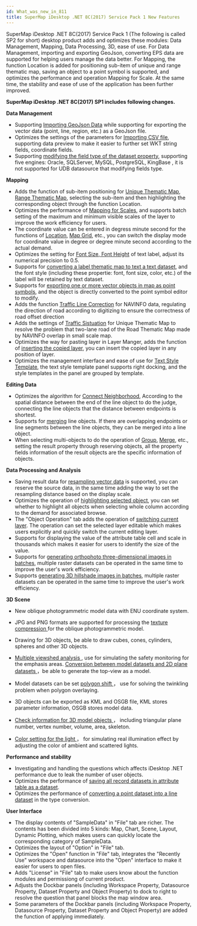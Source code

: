 ```yaml
---
id: What_was_new_in_811
title: SuperMap iDesktop .NET 8C(2017) Service Pack 1 New Features
---
```

SuperMap iDesktop .NET 8C(2017) Service Pack 1 (The following is called SP2
for short) desktop product adds and optimizes these modules: Data Management,
Mapping, Data Processing, 3D, ease of use. For Data Management, importing and
exporting GeoJson, converting EPS data are supported for helping users manage
the data better. For Mapping, the function Location is added for positioning
sub-item of unique and range thematic map, saving an object to a point symbol
is supported, and optimizes the performance and operation Mapping for Scale.
At the same time, the stability and ease of use of the application has been
further improved.

**SuperMap iDesktop .NET 8C(2017) SP1 includes following changes.**

**Data Management**

* Supporting [Importing GeoJson Data](../Features/DataProcessing/DataConversion/GeoFormates.htm) while supporting for exporting the vector data (point, line, region, etc.) as a GeoJson file.
* Optimizes the settings of the parameters for [Importing CSV file](../Features/DataProcessing/DataConversion/CSVimport.htm), supporting data preview to make it easier to further set WKT string fields, coordinate fields.
* Supporting [modifying the field type of the dataset property](../Features/DataProcessing/DataManagement/DTgroupDiaVector.htm), supporting five engines: Oracle, SQLServer, MySQL, PostgreSQL, KingBase , it is not supported for UDB datasource that modifying fields type.

**Mapping**

* Adds the function of sub-item positioning for [Unique Thematic Map](../Features/Mapping/UniqueValueMap/PropertiesDia.htm#1), [Range Thematic Map](../Features/Mapping/RangesMap/RangesMapGroupDia.htm#1), selecting the sub-item and then highlighting the corresponding object through the function Location.
* Optimizes the performance of [Mapping for Scales](../Features/Visualization/MapSetting/MapScaleGrading.htm), and supports batch setting of the maximum and minimum visible scales of the layer to improve the work efficiency for users.
* The coordinate value can be entered in degress minute second for the functions of [Location](../Features/Visualization/BrowseMap/MapLocation.htm), [Map Grid](../Features/Visualization/MapSetting/MapGride.htm), etc., you can switch the display mode for coordinate value in degree or degree minute second according to the actual demand.
* Optimizes the setting for [Font Size, Font Height](../Features/Mapping/LabelMap/UniformStyleDia.htm) of text label, adjust its numerical precision to 0.5.
* Supports for [converting a label thematic map to text a text dataset](../Features/Mapping/EditingMap/ThematicToCAD.htm), and the font style (including these propertie: font, font size, color, etc.) of the label will be retained by text dataset.
* Supports for [exporting one or more vector objects in map as point symbols](../Features/SymManager/SaveAsSymMarker.htm), and the object is directly converted to the point symbol editor to modify.
* Adds the function [Traffic Line Correction](../Features/ApplicationTheme/TrafficCondition/TrafficLineRevise.htm) for NAVINFO data, regulating the direction of road according to digitizing to ensure the correctness of road offset direction
* Adds the settings of [Traffic Sistuation](../Features/Mapping/UniqueValueMap/AdvancedDia.htm) for Unique Thematic Map to resolve the problem that two-lane road of the Road Thematic Map made by NAVINFO overlap in small scale map.
* Optimizes the way for pasting layer in Layer Manger, adds the function of [inserting the copied layer](../Features/Visualization/LayerManagement/DTv2_Copy.htm), you can insert the copied layer in any position of layer.
* Optimizes the management interface and ease of use for [Text Style Template](../Features/Visualization/LayerStyle/TextStyleTemplategroup.htm), the text style template panel supports right docking, and the style templates in the panel are grouped by template.

**Editing Data**

* Optimizes the algorithm for [Connect Neighborhood](../Features/DataProcessing/Objects/EditObjects/JoinLine.htm), According to the spatial distance between the end of the line object to do the judge, connecting the line objects that the distance between endpoints is shortest.
* Supports for [merging](../Features/DataProcessing/Objects/EditObjects/Merge.htm) line objects. If there are overlapping endpoints or line segments between the line objects, they can be merged into a line object.
* When selecting multi-objects to do the operation of [Group](../Features/DataProcessing/Objects/EditObjects/Group.htm), [Merge](../Features/DataProcessing/Objects/EditObjects/Merge.htm), etc., setting the result property through reserving objects, all the property fields information of the result objects are the specific information of objects.

**Data Processing and Analysis**

* Saving result data for [resampling vector data](../Features/DataProcessing/Vector/VectorResample.htm) is supported, you can reserve the source data, in the same time adding the way to set the resampling distance based on the display scale.
* Optimizes the operation of [highlighting selected object](../Features/DataProcessing/EditTabular/CheckColumn.htm), you can set whether to highlight all objects when selecting whole column according to the demand for associated browse.
* The "Object Operation" tab adds the operation of [switching current layer](../Features/DataProcessing/Objects/CreateObjects/DTv2_Editable.htm). The operation can set the selected layer editable which makes users explicitly and quickly switch the current editing layer.
* Supports for displaying the value of the attribute table cell and scale in thousands which makes it easier for users to identify the size of the value.
* Supports for [generating orthophoto three-dimensional images in batches](../Features/Analyst/Raster/SurfaceAnalyst/OrthoImage.htm), multiple raster datasets can be operated in the same time to improve the user's work efficiency.
* Supports [generating 3D hillshade images in batches](../Features/Analyst/Raster/SurfaceAnalyst/HillShade.htm), multiple raster datasets can be operated in the same time to improve the user's work efficiency.

**3D Scene**

* New oblique photogrammetric model data with ENU coordinate system.
* JPG and PNG formats are supported for processing the [ texture compression ](../Features/SceneOperation/OSGB/TextureCompression.htm) for the oblique photogrammetric model. 
* Drawing for 3D objects, be able to draw cubes, cones, cylinders, spheres and other 3D objects.
* [ Multiple viewshed analysis ](../Features/SceneOperation/RealspaceSpatialAnalyst/MultiViewshed3D.html), use for simulating the safety monitoring for the emphasis areas. 
[ Conversion between model datasets and 2D plane datasets
](../Features/SceneOperation/DataProcessing/ModelToPolygon.html)，be able to
generate the top-view as a model.

* Model datasets can be set [ polygon shift ](../Features/SceneOperation/AdvancedLayserSetting/PolygonOffset.html)， use for solving the twinkling problem when polygon overlaying.
* 3D objects can be exported as KML and OSGB file, KML stores parameter information, OSGB stores model data.
* [ Check information for 3D model objects ](../Features/SceneOperation/DataProcessing/ModelPropertyIntro.html)， including triangular plane number, vertex number, volume, area, skeleton.
* [ Color setting for the light ](../Features/SceneOperation/DataProcessing/ModelPropertyIntro.html)， for simulating real illumination effect by adjusting the color of ambient and scattered lights.

**Performance and stability**

* Investigating and handling the questions which affects iDesktop .NET performance due to leak the number of user objects.
* Optimizes the performance of [saving all record datasets in attribute table as a dataset](../Features/DataProcessing/EditTabular/DatasetButton.htm). 
* Optimizes the performance of [converting a point dataset into a line dataset](../Features/DataProcessing/ConvertDataType/PointToLine.htm) in the type conversion.

**User Interface**

* The display contents of "SampleData" in "File" tab are richer. The contents has been divided into 5 kinds: Map, Chart, Scene, Layout, Dynamic Plotting, which makes users can quickly locate the corresponding category of SampleData.
* Optimizes the layout of "Option" in "File" tab.
* Optimizes the "Open" function in "File" tab, integrates the "Recently Use" workspace and datasource into the "Open" interface to make it easier for users to open files.
* Adds "License" in "File" tab to make users know about the function modules and permissiong of current product. 
* Adjusts the Dockbar panels (including Workspace Property, Datasource Property, Dataset Property and Object Property) to dock to right to resolve the question that panel blocks the map window area.
* Some parameters of the Dockbar panels (including Workspace Property, Datasource Property, Dataset Property and Object Property) are added the function of applying immediately.

